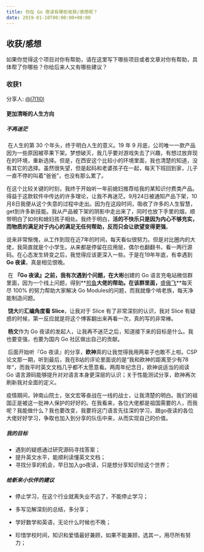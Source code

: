 ```yaml
---
title: 你在 Go 夜读有哪些收获/感想呢？
date: 2019-01-10T00:00:00+08:00
---
```


## 收获/感想

如果你觉得这个项目对你有帮助，请在这里写下哪些项目或者文章对你有帮助，具体帮了你哪些？你给后来人又有哪些建议？

### 收获1

分享人:  [@l7l1l0l](https://github.com/l7l1l0l)

#### 更加清晰的人生方向

##### 不再迷茫

​		在人生的第 30 个年头，终于明白人生的意义。19 年 9 月底，公司唯一一款产品因为一些原因被苹果下架。梦想破灭，我几乎要对游戏失去了兴趣，有想过放弃现在的环境，重新选择。但是，在西安这个比较小的环境里面，我也清楚的知道，没有其它的选择。虽然很失望，但是起码和老婆孩子在一起，每天下班回到家，儿子一直不停的叫着“爸爸”，也没有那么累了。

​		在这个比较关键的时刻，我终于开始听一年前媳妇推荐给我的某知识付费类产品。得益于这款软件中传达的许多理论，让我不再迷茫。9月24日被通知产品下架，10月8日我便从这个失意的过程中走出。因为在这段时间，吸收了许多的人生智慧，get到许多新技能。我从产品被下架的阴影中走出来了，同时也放下手里的烟，顺带明白了如何和媳妇孩子相处。我终于明白，**活的不快乐只是因为内心不够充实，而物质的满足对于内心的满足无任何帮助，反而只会让欲望变得更强**。		

​		说来非常惭愧，从工作到现在近7年的时间，每天看似很努力。但是对比圈内的大佬，我简直就是个小学生。从来都是停留在应用层，偶尔也翻翻书，看一两行源码。在心态发生转变之后，我觉得应该更深入一些。于是在19年年底，有幸遇到**Go 夜读**，真是相见恨晚。

​		在 **『Go 夜读』**之前，我有次遇到个问题，在**大彬**创建的 Go 语言充电站微信群里面，因为一个线上问题，得到**[煎鱼](https://github.com/eddycjy)**大佬的帮助。在该群里面，**[盛傲飞](https://github.com/aofei)**每天尽 100% 的努力帮助大家解决 Go Modules的问题，而我就像个啃老族，每天净能制造问题。

​		**饶大**的**汇编角度看 Slice**，让我对于 Slice 有了非常深刻的认识，我对 Slice 有疑惑的时候，第一反应就是将这个博客翻出来再看一次，真的写的非常棒。

​		**杨文**作为 Go 夜读的发起人，让我再不迷茫之后，知道接下来的目标是什么。我也要变强，也要为国内 Go 社区做出自己的贡献。

​		后面开始听『Go 夜读』的分享，**欧神**真的让我觉得我用两辈子也敢不上啦。CSP论文那一期，听到最后，我在B站的评论里面说的是“我和欧神的距离至少有78年“，而我平时英文文档几乎都不太愿意看。两周年纪念日，欧神说适当的阅读 Go 语言源码能够提升对对语言本身更深层的认识；关于性能测试分享，欧神再次刷新我对全面的定义。

​		疫情期间，钟南山院士，张文宏等奋战在一线的战士，让我清楚的明白。我们的祖国正是被这一批神人保护的好好的。在我看来，各位大佬都是祖国需要的人，而我呢？我能做什么？我也要改变，我要将这门语言先往深的学习，跟go夜读的各位大佬好好学习，争取也加入到分享的队伍中来，从而实现自己的价值。

##### 我的目标

- 遇到的疑惑通过研究源码寻找答案；
- 提升英文水平，能顺利读懂英文文档；
- 寻找分享的机会，早日加入go夜读，只是想分享知识给这个世界；

##### 给新来小伙伴的建议

- 停止学习，在这个行业就离失业不远了，不能停止学习；
- 多写见解深刻的总结，多分享；

- 学好数学和英语，无论什么时候也不晚；
- 珍惜学校时间，知识和爱情最好兼顾，如果不能兼顾，选其一，用尽所有努力；
